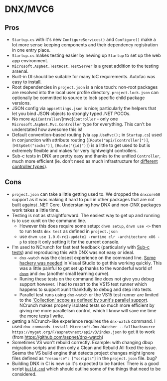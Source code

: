 # DNX/MVC6

## Pros

* `Startup.cs` with it's new `ConfigureServices()` and `Configure()` make a lot more sense keeping components and their dependency registration in one entry place. 
* `Startup.cs` makes testing easier by newing up `Startup` to set up the web app environment.
* `Microsoft.AspNet.TestHost.TestServer` is a great addition to the testing arsenal.
* Built-in DI should be suitable for many IoC requirements. Autofac was easy to install.
* Root dependencies in `project.json` is a nice touch: non-root packages are resolved into the local user profile directory. `project.lock.json` can optionally be committed to source to lock specific child package versions.
* JSON config via `appsettings.json` is nice; particularly the helpers that let you bind JSON objects to strongly typed .NET POCOs.
* No more `ApiController`/[mvc]`Controller` - only one `Microsoft.AspNet.Mvc.Controller` type for everything. This can't be understated how awesome this is! 
* Default convention-based routing (via `app.UseMvc();` in `Startup.cs`) used in conjunction with attribute routing (`[Route("api/[controller]")]`, `[HttpGet("socks")]`, `[Route("{id}")]`) is a little to get used to but is extremely flexible and makes for very lightweight controllers.
* Sub-c tests in DNX are pretty easy and thanks to the unified `Controller`, much more efficient (ie. don't need as much infrastructure for [different](https://github.com/cottsak/ControllerTests/blob/master/ControllerTests/MVCControllerTestBase.cs) [controller types](https://github.com/cottsak/ControllerTests/blob/master/ControllerTests/ApiControllerTestBase.cs)).

## Cons

* `project.json` can take a little getting used to. We dropped the `dnxcore50` support as it was making it hard to pull in other packages that are not built against .NET Core. Understaning how DNX and non-DNX packages work takes a little time.
* Testing is not as straightforward. The easiest way to get up and running is to use xunit on the command line.
    * However this does require some setup: `dnvm setup`, `dnvm use <>` then to run tests `dnx test` as defined in `project.json`
    * use `dnvm use 1.0.0-rc1-update1 -runtime clr -architecture x86 -p` to stop it only setting it for the current console.
* I'm used to NCrunch for fast test feedback (particularly with [Sub-c tests](https://github.com/cottsak/ControllerTests)) and reproducing this with DNX was not easy or ideal.
    * `dnx-watch` was the closest experience on the command line. [Some hackery was needed](http://hammerproject.com/post/139158523874/ncrunch-like-test-automation-in-mvc6dnx-for) in Visual Studio to get this working quickly. This was a little painful to get set up thanks to the wonderful world of [`dnvm`](https://github.com/aspnet/dnvm) and `dnu` (another small learning curve).
    * Runing these tests on the command line does not give you debug support however. I had to resort to the VS15 test runner which happens to support xunit thankfully to debug and step into tests.
    * Parallel test runs using `dnx-watch` or the VS15 test runner are limited to the ['Collection' scope as defined by xunit's parallel support](https://xunit.github.io/docs/running-tests-in-parallel.html). NCrunch makes properly isolated tests so much more efficient by giving me more parallelism control, which I know will save me time the more tests I write.
* getting a NCrunch-like experience requires the `dnx-watch` command. I used `dnu commands install Microsoft.Dnx.Watcher --fallbacksource https://myget.org/F/aspnetvnext/api/v3/index.json` to get it to work (from https://github.com/aspnet/dnx-watch)
* Sometimes VS won't rebuild correctly. Example: with changing dbup migration scripts and then only a Clean and Rebuild All fixed the issue. Seems the VS build engine that detects project changes might ignore files defined as `"resource": ["scripts"]` in the `project.json` file. bug?
* Building DNX in CI is new so it's expected to be harder. There is a good script [`build.cmd`](https://github.com/aspnet/Mvc/blob/dev/build.cmd) which should outline some of the things that need to be considered.
